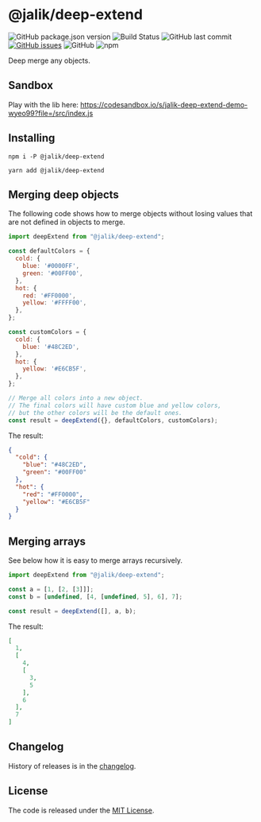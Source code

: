 # @jalik/deep-extend

![GitHub package.json version](https://img.shields.io/github/package-json/v/jalik/js-deep-extend.svg)
![Build Status](https://github.com/jalik/js-deep-extend/actions/workflows/node.js.yml/badge.svg)
![GitHub last commit](https://img.shields.io/github/last-commit/jalik/js-deep-extend.svg)
[![GitHub issues](https://img.shields.io/github/issues/jalik/js-deep-extend.svg)](https://github.com/jalik/js-deep-extend/issues)
![GitHub](https://img.shields.io/github/license/jalik/js-deep-extend.svg)
![npm](https://img.shields.io/npm/dt/@jalik/deep-extend.svg)

Deep merge any objects.

## Sandbox

Play with the lib here: https://codesandbox.io/s/jalik-deep-extend-demo-wyeo99?file=/src/index.js

## Installing

```shell
npm i -P @jalik/deep-extend
```
```shell
yarn add @jalik/deep-extend
```

## Merging deep objects

The following code shows how to merge objects without losing values that are not defined in objects
to merge.

```js
import deepExtend from "@jalik/deep-extend";

const defaultColors = {
  cold: {
    blue: '#0000FF',
    green: '#00FF00',
  },
  hot: {
    red: '#FF0000',
    yellow: '#FFFF00',
  },
};

const customColors = {
  cold: {
    blue: '#48C2ED',
  },
  hot: {
    yellow: '#E6CB5F',
  },
};

// Merge all colors into a new object.
// The final colors will have custom blue and yellow colors,
// but the other colors will be the default ones.
const result = deepExtend({}, defaultColors, customColors);
```

The result:

```json
{
  "cold": {
    "blue": "#48C2ED",
    "green": "#00FF00"
  },
  "hot": {
    "red": "#FF0000",
    "yellow": "#E6CB5F"
  }
}
```

## Merging arrays

See below how it is easy to merge arrays recursively.

```js
import deepExtend from "@jalik/deep-extend";

const a = [1, [2, [3]]];
const b = [undefined, [4, [undefined, 5], 6], 7];

const result = deepExtend([], a, b);
```

The result:

```json
[
  1,
  [
    4,
    [
      3,
      5
    ],
    6
  ],
  7
]
```

## Changelog

History of releases is in the [changelog](./CHANGELOG.md).

## License

The code is released under the [MIT License](http://www.opensource.org/licenses/MIT).
